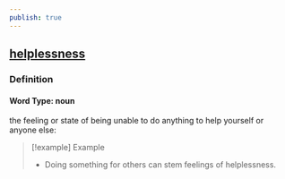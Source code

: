 ```yaml
---
publish: true
---
```


## [helplessness](https://dictionary.cambridge.org/dictionary/english/helplessness)

### Definition
#### Word Type: noun
the feeling or state of being unable to do anything to help yourself or anyone else:

>[!example] Example
> - Doing something for others can stem feelings of helplessness.
